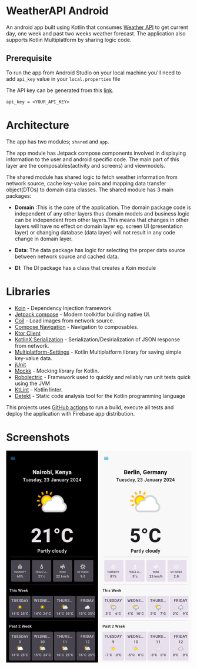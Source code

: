 # WeatherAPI Android
 
An android app built using Kotlin that consumes [Weather API](https://app.swaggerhub.com/apis-docs/WeatherAPI.com/WeatherAPI/1.0.2) to get current day, one week and past two weeks weather forecast.
The application also supports Kotlin Multiplatform by sharing logic code.

## Prerequisite

To run the app from Android Studio on your local machine you'll need to add `api_key` value in your `local.properties` file

The API key can be generated from this [link](https://www.weatherapi.com/login.aspx).

```local.properties
api_key = <YOUR_API_KEY>
```

# Architecture
The app has two modules; `shared` and `app`.

The app module has Jetpack compose components involved in displaying information to the user and android specific code. The main part of this layer are the composables(activity and screens) and viewmodels.

The shared module has shared logic to fetch weather information from network source, cache key-value pairs and mapping data transfer object(DTOs) to domain data classes. The shared module has 3 main packages:

- __Domain__ :This is the core of the application. The domain package code is independent of any other layers thus domain models and business logic can be independent from other layers.This means that changes in other layers will have no effect on domain layer eg. screen UI (presentation layer) or changing database (data layer) will not result in any code change in domain layer.

- __Data__: The data package has logic for selecting the proper data source between network source and cached data.

- __DI__: The DI package has a class that creates a Koin module

# Libraries
- [Koin](https://github.com/google/hilt) - Dependency Injection framework
- [Jetpack compose](https://developer.android.com/jetpack/compose) - Modern toolkitfor building native UI.
- [Coil](https://coil-kt.github.io/coil/) - Load images from network source.
- [Compose Navigation](https://developer.android.com/jetpack/compose/navigation) - Navigation to composables.
- [Ktor Client](https://ktor.io/)
- [KotlinX Serialization](https://github.com/Kotlin/kotlinx.serialization) - Serialization/Desirialization of JSON response from network.
- [Multiplatform-Settings](https://github.com/russhwolf/multiplatform-settings) - Kotlin Multiplatform library for saving simple key-value data.
- [jUnit](https://junit.org/junit4/)
- [Mockk](https://mockk.io/) - Mocking library for Kotlin.
- [Robolectric](https://robolectric.org/) - Framework used to quickly and reliably run unit tests quick using the JVM
- [KtLint](https://github.com/pinterest/ktlint) - Kotlin linter.
- [Detekt](https://github.com/detekt/detekt) - Static code analysis tool for the Kotlin programming language

This projects uses [GitHub actions](https://github.com/VictorKabata/WeatherAPI-Android/actions) to run a build, execute all tests and deploy the application with Firebase app distribution.

# Screenshots
<img src="screenshots/img1.jpg" width="250"> <img src="screenshots/img2.jpg" width="250">

